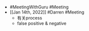 - #MeetingWithGuru #Meeting
- [[Jan 14th, 2022]] #Darren #Meeting
	- 有关process
	- false positive & negative